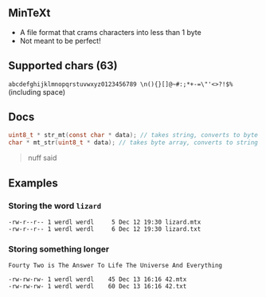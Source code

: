 ## MinTeXt

- A file format that crams characters into less than 1 byte
- Not meant to be perfect!

## Supported chars (63)
`abcdefghijklmnopqrstuvwxyz0123456789 \n(){}[]@~#:;*+-=\"'<>?!$%` (including space)

## Docs
```c
uint8_t * str_mt(const char * data); // takes string, converts to byte array
char * mt_str(uint8_t * data); // takes byte array, converts to string
```
> nuff said
## Examples
### Storing the word `lizard`
```
-rw-r--r-- 1 werdl werdl     5 Dec 12 19:30 lizard.mtx
-rw-r--r-- 1 werdl werdl     6 Dec 12 19:30 lizard.txt
```

### Storing something longer
`Fourty Two is The Answer To Life The Universe And Everything`
```
-rw-rw-rw- 1 werdl werdl    45 Dec 13 16:16 42.mtx
-rw-rw-rw- 1 werdl werdl    60 Dec 13 16:16 42.txt
```